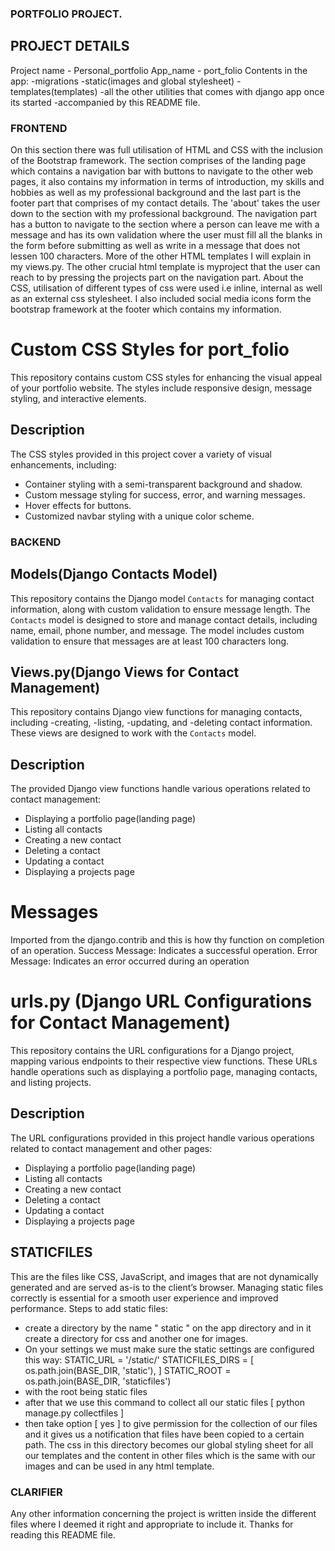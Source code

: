 ### PORTFOLIO PROJECT.
## PROJECT DETAILS
Project name - Personal_portfolio
App_name - port_folio
Contents in the app:
   -migrations
   -static(images and global stylesheet)
    -templates(templates)
    -all the other utilities that comes with django app once its started
    -accompanied by this README file.

### FRONTEND
On this section there was full utilisation of HTML and CSS with the inclusion of the Bootstrap framework.
The section comprises of the landing page which contains a navigation bar with buttons to navigate to the other web pages, 
it also contains my information in terms of introduction, my skills and hobbies as well as my professional background and the last part
is the footer part that comprises of my contact details. 
The 'about' takes the user down to the section with my professional background.
The navigation part has a button to navigate to the section where a person can leave me with a message and has its own validation where
the user must fill all the blanks in the form before submitting as well as write in a message that does not lessen 100 characters. More
of the other HTML templates I will explain in my views.py.
The other crucial html template is myproject that the user can reach to by pressing the projects part on the navigation part.
About the CSS, utilisation of different types of css were used i.e inline, internal as well as an external css stylesheet.
I also included social media icons form the bootstrap framework at the footer which contains my information.
# Custom CSS Styles for port_folio

This repository contains custom CSS styles for enhancing the visual appeal of your portfolio website. The styles include responsive design, message styling, and interactive elements.

## Description

The CSS styles provided in this project cover a variety of visual enhancements, including:
- Container styling with a semi-transparent background and shadow.
- Custom message styling for success, error, and warning messages.
- Hover effects for buttons.
- Customized navbar styling with a unique color scheme.


### BACKEND
## Models(Django Contacts Model)
This repository contains the Django model `Contacts` for managing contact information,
along with custom validation to ensure message length.
The `Contacts` model is designed to store and manage contact details, including name, email, phone number, and message. 
The model includes custom validation to ensure that messages are at least 100 characters long.

## Views.py(Django Views for Contact Management)

This repository contains Django view functions for managing contacts, including 
-creating, 
-listing, 
-updating, and 
-deleting contact information. 
These views are designed to work with the `Contacts` model.

## Description

The provided Django view functions handle various operations related to contact management:
- Displaying a portfolio page(landing page)
- Listing all contacts
- Creating a new contact
- Deleting a contact
- Updating a contact
- Displaying a projects page
# Messages
Imported from the django.contrib and this is how thy function on completion of an operation.
Success Message: Indicates a successful operation.
Error Message: Indicates an error occurred during an operation


# urls.py (Django URL Configurations for Contact Management)

This repository contains the URL configurations for a Django project, mapping various endpoints to their respective view functions. 
These URLs handle operations such as displaying a portfolio page, managing contacts, and listing projects.

## Description

The URL configurations provided in this project handle various operations related to contact management and other pages:
- Displaying a portfolio page(landing page)
- Listing all contacts
- Creating a new contact
- Deleting a contact
- Updating a contact
- Displaying a projects page
## STATICFILES
This are the files like CSS, JavaScript, and images that are not dynamically generated and are served as-is to the client’s browser.
Managing static files correctly is essential for a smooth user experience and improved performance.
Steps to add static files:
- create a directory by the name " static " on the app directory and in it create a directory for css and another one for images.
- On your settings we must make sure the static settings are configured this way:
STATIC_URL = '/static/'
STATICFILES_DIRS = [
    os.path.join(BASE_DIR, 'static'),
]
STATIC_ROOT = os.path.join(BASE_DIR, 'staticfiles') 
- with the root being static files
- after that we use this command to collect all our static files 
[ python manage.py collectfiles ]
- then take option [ yes ] to give permission for the collection of our files and it gives us a notification that files have been
copied to a certain path.
The css in this directory becomes our global styling sheet for all our templates and the content in other files which is the same
with our images and can be used in any html template.

### CLARIFIER
Any other information concerning the project is written inside the different files where I deemed it right and appropriate to 
include it. Thanks for reading this README file.











    